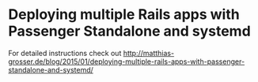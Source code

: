 # Deploying multiple Rails apps with Passenger Standalone and systemd 

For detailed instructions check out http://matthias-grosser.de/blog/2015/01/deploying-multiple-rails-apps-with-passenger-standalone-and-systemd/
